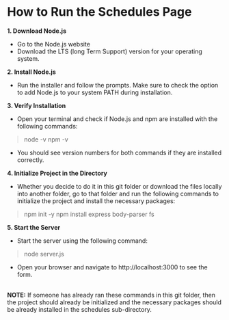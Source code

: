 # How to Run the Schedules Page
<b>1. Download Node.js</b>
* Go to the Node.js website
* Download the LTS (long Term Support) version for your operating system.

<b>2. Install Node.js</b>
* Run the installer and follow the prompts. Make sure to check the option to add Node.js to your system PATH during installation.

<b>3. Verify Installation</b>
* Open your terminal and check if Node.js and npm are installed with the following commands:
> node -v
> npm -v
* You should see version numbers for both commands if they are installed correctly.

<b>4. Initialize Project in the Directory</b>
* Whether you decide to do it in this git folder or download the files locally into another folder, go to that folder and run the following commands to initialize the project and install the necessary packages:
> npm init -y
> npm install express body-parser fs

<b>5. Start the Server</b>
* Start the server using the following command:
> node server.js
* Open your browser and navigate to http://localhost:3000 to see the form.

<br>
<b>NOTE:</b> If someone has already ran these commands in this git folder, then the project should already be initialized and the necessary packages should be already installed in the schedules sub-directory.